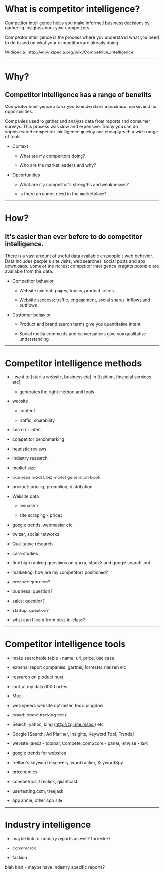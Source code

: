 # What is competitor intelligence?

Competitor intelligence helps you make informed business decisions by gathering insights about your competitors.

Competitor intelligence is the process where you understand what you need to do based on what your competitors are already doing.

Widipedia: http://en.wikipedia.org/wiki/Competitive_intelligence

***

# Why?

## Competitor intelligence has a range of benefits

Competitor intelligence allows you to understand a business market and its opportunities. 

Companies used to gather and analyze data from reports and consumer surveys. This process was slow and expensive. Today you can do sophisticated competitor intelligence quickly and cheaply with a wide range of tools.

* Context

    - What are my competitors doing?

    - Who are the market leaders and why?

* Opportunities

    - What are my competitor's strengths and weaknesses?

    - Is there an unmet need in the marketplace?


***

# How?

## It's easier than ever before to do competitor intelligence.

There is a vast amount of useful data available on people's web behavior. Data includes people's site visits, web searches, social posts and app downloads. Some of the richest competitor intelligence insights possible are available from this data.

<!-- ***

# Web data and competitor intelligence

There is a vast amount of useful data available on people's web behavior. Data includes site visits, web searches, social posts and app downloads. Some of the richest competitor intelligence insights are available from this data. -->

* Competitor behavior

    - Website content; pages, topics, product prices

    - Website success; traffic, engagement, social shares, inflows and outflows

* Customer behavior

    - Product and brand search terms give you quantitative intent

    - Social media comments and conversations give you qualitative understanding

***

# Competitor intelligence methods

* i want to [start a website, business etc] in [fashion, financial services etc]

    - generates the right method and tools

* website

    - content

    - traffic, sharability

* search - intent

* competitor benchmarking

* heuristic reviews

* industry research

* market size

* business model: biz model generation book

* product: pricing, promotion, distribution

* Website data

    - avinash k

    - site scraping - prices

* google trends, webmaster etc

* twitter, social networks

* Qualitative research

* case studies

* find high ranking questions on quora, stackX and google search tool

* marketing: how are my competitors positioned?

* product: question?

* business: question?

* sales: question?

* startup: question?

* what can I learn from best-in-class?

***

# Competitor intelligence tools

* make searchable table - name, url, price, use case

* external report companies: gartner, forrester, nielsen etc

* research on product hunt

* look at my data d00d notes

* Moz

* web speed: website optimizer, tools.pingdom

* brand: brand tracking tools

* Search: yahoo, bing (http://zqi.me/msacl) etc

* Google [Search, Ad Planner, Insights, Keyword Tool, Trends]

* website (alexa - toolbar, Compete, comScore - panel, Hitwise - ISP)

* google trends for websites

* trellian's keyword discovery, wordtracker, KeywordSpy

* pricenomics

* coremetrics, fireclick, quantcast

* usertesting.com, treejack

* app annie, other app site

***

# Industry intelligence

* maybe link to industry reports as well? forrester?

* ecommerce

* fashion

blah blah - maybe have industry specific reports?
